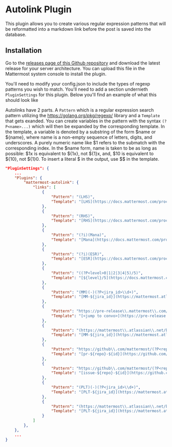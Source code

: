 # Autolink Plugin

This plugin allows you to create various regular expression patterns that will be reformatted into a markdown link before the post is saved into the database.

## Installation

Go to the [releases page of this Github repository](https://github.com/mattermost/mattermost-plugin-autlink/releases) and download the latest release for your server architecture. You can upload this file in the Mattermost system console to install the plugin.

You'll need to modify your config.json to include the types of regexp patterns you wish to match.  You'll need to add a section undernieth `PluginSettings` for this plugin.  Below you'll find an example of what this should look like

Autolinks have 2 parts.  A `Pattern` which is a regular expression search pattern utilizing the https://golang.org/pkg/regexp/ library and a `Template` that gets exanded.  You can create variables in the pattern with the syntax `(?P<name>...)` which will then be expanded by the corresponding template.  In the template, a variable is denoted by a substring of the form $name or ${name}, where name is a non-empty sequence of letters, digits, and underscores.  A purely numeric name like $1 refers to the submatch with the corresponding index.  In the $name form, name is taken to be as long as possible: $1x is equivalent to ${1x}, not ${1}x, and, $10 is equivalent to ${10}, not ${1}0.  To insert a literal $ in the output, use $$ in the template.

```JSON
"PluginSettings": {
    ...
    "Plugins": {
        "mattermost-autolink": {
            "links": [
                {
                    "Pattern": "(LHS)",
                    "Template": "[LHS](https://docs.mattermost.com/process/training.html#lhs)"
                },
                {
                    "Pattern": "(RHS)",
                    "Template": "[RHS](https://docs.mattermost.com/process/training.html#rhs)"
                },
                {
                    "Pattern": "(?i)(Mana)",
                    "Template": "[Mana](https://docs.mattermost.com/process/training.html#mana)"
                },
                {
                    "Pattern": "(?i)(ESR)",
                    "Template": "[ESR](https://docs.mattermost.com/process/training.html#esr)"
                },
                {
                    "Pattern": "((?P<level>0|1|2|3|4|5)/5)",
                    "Template": "[${level}/5](https://docs.mattermost.com/process/training.html#id8)"
                },
                {
                    "Pattern": "(MM)(-)(?P<jira_id>\\d+)",
                    "Template": "[MM-${jira_id}](https://mattermost.atlassian.net/browse/MM-${jira_id})"
                },
                {
                    "Pattern": "https://pre-release\\.mattermost\\.com/core/pl/(?P<id>[a-zA-Z0-9]+)",
                    "Template": "[<jump to convo>](https://pre-release.mattermost.com/core/pl/${id})"
                },
                {
                    "Pattern": "(https://mattermost\\.atlassian\\.net/browse/)(MM)(-)(?P<jira_id>\\d+)",
                    "Template": "[MM-${jira_id}](https://mattermost.atlassian.net/browse/MM-${jira_id})"
                },
                {
                    "Pattern": "https://github\\.com/mattermost/(?P<repo>.+)/pull/(?P<id>\\d+)",
                    "Template": "[pr-${repo}-${id}](https://github.com/mattermost/${repo}/pull/${id})"
                },
                {
                    "Pattern": "https://github\\.com/mattermost/(?P<repo>.+)/issues/(?P<id>\\d+)",
                    "Template": "[issue-${repo}-${id}](https://github.com/mattermost/${repo}/issues/${id})"
                },
                {
                    "Pattern": "(PLT)(-)(?P<jira_id>\\d+)",
                    "Template": "[PLT-${jira_id}](https://mattermost.atlassian.net/browse/PLT-${jira_id})"
                },
                {
                    "Pattern": "(https://mattermost\\.atlassian\\.net/browse/)(PLT)(-)(?P<jira_id>\\d+)",
                    "Template": "[PLT-${jira_id}](https://mattermost.atlassian.net/browse/PLT-${jira_id})"
                }
            ]
        },
    },
    ...
}
```
